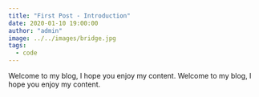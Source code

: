 ```yaml
---
title: "First Post - Introduction"
date: 2020-01-10 19:00:00
author: "admin"
image: ../../images/bridge.jpg
tags:
  - code
---
```


Welcome to my blog, I hope you enjoy my content.
Welcome to my blog, I hope you enjoy my content.
